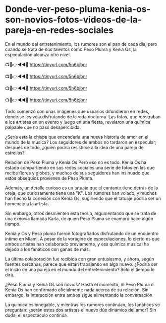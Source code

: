 # Donde-ver-peso-pluma-kenia-os-son-novios-fotos-videos-de-la-pareja-en-redes-sociales

En el mundo del entretenimiento, los rumores son el pan de cada día, pero cuando se trata de dos talentos como Peso Pluma y Kenia Os, la especulación alcanza otro nivel.

📺📱👉◄◄🔴  https://tinyurl.com/5n6bjbnr

📺📱👉◄◄🔴  https://tinyurl.com/5n6bjbnr

📺📱👉◄◄🔴  https://tinyurl.com/5n6bjbnr

📺📱👉◄◄🔴  https://tinyurl.com/5n6bjbnr

Todo comenzó con unas imágenes que usuarios difundieron en redes, donde se les veía disfrutando de la vida nocturna. Las fotos, que mostraban a los artistas en un evento y luego en una fiesta, revelaron una química palpable que no pasó desapercibida.


¿Sería esta la chispa que encendería una nueva historia de amor en el mundo de la música? Los seguidores de ambos no tardaron en especular; después de todo, ¿quién podría resistirse a la idea de una pareja de estrellas?

Relación de Peso Pluma y Kenia Os
Pero eso no es todo. Kenia Os ha estado compartiendo en sus redes sociales una serie de fotos en las que recibe flores y globos, y muchos de sus seguidores han insinuado que estos obsequios provienen de Peso Pluma.

Además, un detalle curioso es un tatuaje que el cantante tiene detrás de la oreja, que curiosamente tiene una "K". Los rumores han volado, y muchos han hecho la conexión con Kenia Os, sugiriendo que el tatuaje podría ser un homenaje a la artista.


Sin embargo, otros desmienten esta teoría, argumentando que se trata de una exnovia llamada Karla, de quien Peso Pluma se enamoró hace algún tiempo.

Kenia y Os y Peso pluma fueron fotografiados disfrutando de un encuentro íntimo en Miami.
A pesar de la vorágine de especulaciones, lo cierto es que ambos artistas han colaborado previamente, y esa química musical ha dejado a los fanáticos con ganas de más.

La última colaboración fue recibida con gran entusiasmo, y ahora, según fuentes cercanas, parece que están trabajando en algo nuevo. ¿Podría ser el inicio de una pareja en el mundo del entretenimiento? Solo el tiempo lo dirá.

¿Peso Pluma y Kenia Os son novios?
Hasta el momento, ni Peso Pluma ni Kenia Os han confirmado oficialmente nada acerca de su relación. Sin embargo, la interacción entre ambos sigue alimentando la conversación.

La química es innegable, y mientras los rumores continúan, los fanáticos se preguntan: ¿serán estos dos artistas el nuevo dúo dinámico del amor? Sin duda, el espectáculo continúa.
